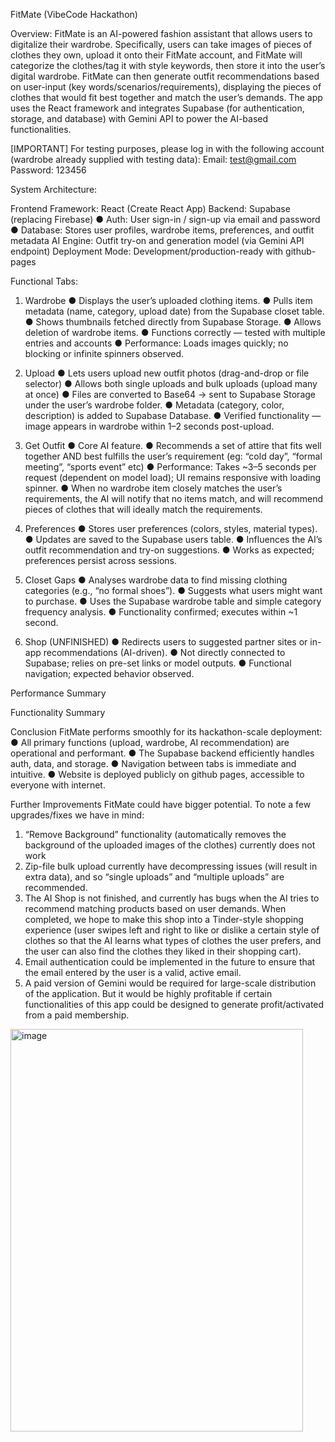 FitMate (VibeCode Hackathon)

Overview:
FitMate is an AI-powered fashion assistant that allows users to digitalize their wardrobe. Specifically, users can take images of pieces of clothes they own, upload it onto their FitMate account, and FitMate will categorize the clothes/tag it with style keywords, then store it into the user’s digital wardrobe. FitMate can then generate outfit recommendations based on user-input (key words/scenarios/requirements), displaying the pieces of clothes that would fit best together and match the user’s demands. 
The app uses the React framework and integrates Supabase (for authentication, storage, and database) with Gemini API to power the AI-based functionalities.

[IMPORTANT]
For testing purposes, please log in with the following account (wardrobe already supplied with testing data):
Email: test@gmail.com
Password: 123456

System Architecture:

Frontend Framework: React (Create React App)
Backend: Supabase (replacing Firebase)
●	Auth: User sign-in / sign-up via email and password
●	Database: Stores user profiles, wardrobe items, preferences, and outfit metadata
AI Engine: Outfit try-on and generation model (via Gemini API endpoint)
Deployment Mode: Development/production-ready with github-pages

Functional Tabs:

1. Wardrobe
●	Displays the user’s uploaded clothing items.
●	Pulls item metadata (name, category, upload date) from the Supabase closet table.
●	Shows thumbnails fetched directly from Supabase Storage.
●	Allows deletion of wardrobe items.
●	Functions correctly — tested with multiple entries and accounts
●	Performance: Loads images quickly; no blocking or infinite spinners observed.

2. Upload
●	Lets users upload new outfit photos (drag-and-drop or file selector)
●	Allows both single uploads and bulk uploads (upload many at once)
●	Files are converted to Base64 → sent to Supabase Storage under the user’s wardrobe folder.
●	Metadata (category, color, description) is added to Supabase Database.
●	Verified functionality — image appears in wardrobe within 1–2 seconds post-upload.

3. Get Outfit
●	Core AI feature.
●	Recommends a set of attire that fits well together AND best fulfills the user’s requirement (eg: “cold day”, “formal meeting”, “sports event” etc)
●	Performance: Takes ~3–5 seconds per request (dependent on model load); UI remains responsive with loading spinner.
●	When no wardrobe item closely matches the user’s requirements, the AI will notify that no items match, and will recommend pieces of clothes that will ideally match the requirements. 

4. Preferences
●	Stores user preferences (colors, styles, material types).
●	Updates are saved to the Supabase users table.
●	Influences the AI’s outfit recommendation and try-on suggestions.
●	Works as expected; preferences persist across sessions.

5. Closet Gaps
●	Analyses wardrobe data to find missing clothing categories (e.g., “no formal shoes”).
●	Suggests what users might want to purchase.
●	Uses the Supabase wardrobe table and simple category frequency analysis.
●	Functionality confirmed; executes within ~1 second.

6. Shop (UNFINISHED)
●	Redirects users to suggested partner sites or in-app recommendations (AI-driven).
●	Not directly connected to Supabase; relies on pre-set links or model outputs.
●	Functional navigation; expected behavior observed.

Performance Summary
  



Functionality Summary
 



Conclusion
FitMate performs smoothly for its hackathon-scale deployment:
●	All primary functions (upload, wardrobe, AI recommendation) are operational and performant.
●	The Supabase backend efficiently handles auth, data, and storage.
●	Navigation between tabs is immediate and intuitive.
●	Website is deployed publicly on github pages, accessible to everyone with internet. 


Further Improvements
FitMate could have bigger potential. To note a few upgrades/fixes we have in mind:
1.	“Remove Background” functionality (automatically removes the background of the uploaded images of the clothes) currently does not work
2.	Zip-file bulk upload currently have decompressing issues (will result in extra data), and so “single uploads” and “multiple uploads” are recommended.
3.	The AI Shop is not finished, and currently has bugs when the AI tries to recommend matching products based on user demands. When completed, we hope to make this shop into a Tinder-style shopping experience (user swipes left and right to like or dislike a certain style of clothes so that the AI learns what types of clothes the user prefers, and the user can also find the clothes they liked in their shopping cart).
4.	Email authentication could be implemented in the future to ensure that the email entered by the user is a valid, active email. 
5.	A paid version of Gemini would be required for large-scale distribution of the application. But it would be highly profitable if certain functionalities of this app could be designed to generate profit/activated from a paid membership. 
<img width="468" height="644" alt="image" src="https://github.com/user-attachments/assets/307e1ca0-a03d-46a7-873c-f2c688443b8e" />
